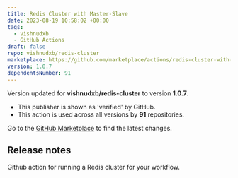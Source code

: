 ```yaml
---
title: Redis Cluster with Master-Slave
date: 2023-08-19 10:58:02 +00:00
tags:
  - vishnudxb
  - GitHub Actions
draft: false
repo: vishnudxb/redis-cluster
marketplace: https://github.com/marketplace/actions/redis-cluster-with-master-slave
version: 1.0.7
dependentsNumber: 91
---
```



Version updated for **vishnudxb/redis-cluster** to version **1.0.7**.
- This publisher is shown as 'verified' by GitHub.
- This action is used across all versions by **91** repositories.

Go to the [GitHub Marketplace](https://github.com/marketplace/actions/redis-cluster-with-master-slave) to find the latest changes.

## Release notes

Github action for running a Redis cluster for your workflow.
